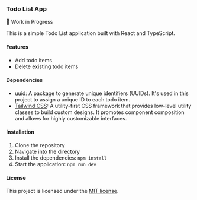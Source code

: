 ### Todo List App

🚧 Work in Progress

This is a simple Todo List application built with React and TypeScript.

#### Features

- Add todo items
- Delete existing todo items

#### Dependencies

- [uuid](https://github.com/uuidjs/uuid): A package to generate unique identifiers (UUIDs). It's used in this project to assign a unique ID to each todo item.
- [Tailwind CSS](https://github.com/tailwindlabs/tailwindcss): A utility-first CSS framework that provides low-level utility classes to build custom designs. It promotes component composition and allows for highly customizable interfaces.

#### Installation

1. Clone the repository
2. Navigate into the directory
3. Install the dependencies: `npm install`
4. Start the application: `npm run dev`

#### License

This project is licensed under the [MIT license](./LICENSE).
